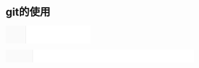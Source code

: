 # git的使用

![image-20210803114002778](https://raw.githubusercontent.com/shiyi520i/picgotupain/master/image-20210803114002778.png)

![image-20210806104149528](https://raw.githubusercontent.com/shiyi520i/picgotupain/master/image-20210806104149528.png)

